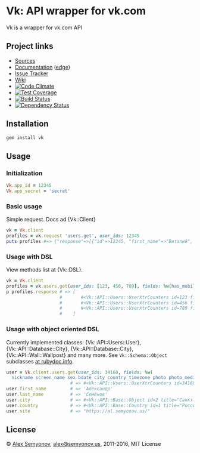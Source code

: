 # Vk: API wrapper for vk.com

Vk is a wrapper for vk.com API

## Project links

* [Sources](https://github.com/alsemyonov/vk)
* [Documentation](http://www.rubydoc.info/gems/vk) ([edge](http://www.rubydoc.info/github/alsemyonov/vk))
* [Issue Tracker](https://github.com/alsemyonov/vk/issues)
* [Wiki](https://github.com/alsemyonov/vk/wiki)
* [![Code Climate](https://codeclimate.com/github/alsemyonov/vk/badges/gpa.svg)](https://codeclimate.com/github/alsemyonov/vk)
* [![Test Coverage](https://codeclimate.com/github/alsemyonov/vk/badges/coverage.svg)](https://codeclimate.com/github/alsemyonov/vk/coverage)
* [![Build Status](https://travis-ci.org/alsemyonov/vk.png?branch=master)](http://travis-ci.org/alsemyonov/vk)
* [![Dependency Status](https://gemnasium.com/alsemyonov/vk.png)](https://gemnasium.com/alsemyonov/vk)

## Installation

```bash
gem install vk
```

## Usage

### Initialization

```ruby
Vk.app_id = 12345
Vk.app_secret = 'secret'
```

### Basic usage

Simple request. Docs ad {Vk::Client}

```ruby
vk = Vk.client
profiles = vk.request 'users.get', user_ids: 12345
puts profiles #=> {"response"=>[{"id"=>12345, "first_name"=>"Виталий", "last_name"=>"Михайлов"}]}
```

### Usage with DSL

View methods list at {Vk::DSL}.

```ruby
vk = Vk.client
profiles = vk.users.get(user_ids: [123, 456, 789], fields: %w(has_mobile))
p profiles.response # => [
                    #       #<Vk::API::Users::UserXtrCounters id=123 first_name="DELETED" last_name="" deactivated="deleted" hidden=nil sex=nil screen_name=nil photo_50=nil photo_100=nil online=nil nickname=nil maiden_name=nil domain=nil bdate=nil city=nil country=nil timezone=nil photo_200=nil photo_max=nil photo_200_orig=nil photo_400_orig=nil photo_max_orig=nil photo_id=nil has_photo=nil has_mobile=nil is_friend=nil friend_status=nil wall_comments=nil can_post=nil can_see_all_posts=nil can_see_audio=nil can_write_private_message=nil can_send_friend_request=nil mobile_phone=nil home_phone=nil skype=nil facebook=nil facebook_name=nil twitter=nil livejournal=nil instagram=nil site=nil status_audio=nil status=nil activity=nil last_seen=nil exports=nil crop_photo=nil verified=nil followers_count=nil blacklisted=nil blacklisted_by_me=nil is_favorite=nil is_hidden_from_feed=nil common_count=nil occupation=nil career=nil military=nil university=nil university_name=nil faculty=nil faculty_name=nil graduation=nil education_form=nil education_status=nil home_town=nil relation=nil relation_partner=nil personal=nil interests=nil music=nil activities=nil movies=nil tv=nil books=nil games=nil universities=nil schools=nil about=nil relatives=nil quotes=nil counters=nil>,
                    #       #<Vk::API::Users::UserXtrCounters id=456 first_name="DELETED" last_name="" deactivated="deleted" hidden=nil sex=nil screen_name=nil photo_50=nil photo_100=nil online=nil nickname=nil maiden_name=nil domain=nil bdate=nil city=nil country=nil timezone=nil photo_200=nil photo_max=nil photo_200_orig=nil photo_400_orig=nil photo_max_orig=nil photo_id=nil has_photo=nil has_mobile=nil is_friend=nil friend_status=nil wall_comments=nil can_post=nil can_see_all_posts=nil can_see_audio=nil can_write_private_message=nil can_send_friend_request=nil mobile_phone=nil home_phone=nil skype=nil facebook=nil facebook_name=nil twitter=nil livejournal=nil instagram=nil site=nil status_audio=nil status=nil activity=nil last_seen=nil exports=nil crop_photo=nil verified=nil followers_count=nil blacklisted=nil blacklisted_by_me=nil is_favorite=nil is_hidden_from_feed=nil common_count=nil occupation=nil career=nil military=nil university=nil university_name=nil faculty=nil faculty_name=nil graduation=nil education_form=nil education_status=nil home_town=nil relation=nil relation_partner=nil personal=nil interests=nil music=nil activities=nil movies=nil tv=nil books=nil games=nil universities=nil schools=nil about=nil relatives=nil quotes=nil counters=nil>,
                    #       #<Vk::API::Users::UserXtrCounters id=789 first_name="Ольга" last_name="Серебренникова" deactivated=nil hidden=nil sex=nil screen_name=nil photo_50=nil photo_100=nil online=nil nickname=nil maiden_name=nil domain=nil bdate=nil city=nil country=nil timezone=nil photo_200=nil photo_max=nil photo_200_orig=nil photo_400_orig=nil photo_max_orig=nil photo_id=nil has_photo=nil has_mobile=1 is_friend=nil friend_status=nil wall_comments=nil can_post=nil can_see_all_posts=nil can_see_audio=nil can_write_private_message=nil can_send_friend_request=nil mobile_phone=nil home_phone=nil skype=nil facebook=nil facebook_name=nil twitter=nil livejournal=nil instagram=nil site=nil status_audio=nil status=nil activity=nil last_seen=nil exports=nil crop_photo=nil verified=nil followers_count=nil blacklisted=nil blacklisted_by_me=nil is_favorite=nil is_hidden_from_feed=nil common_count=nil occupation=nil career=nil military=nil university=nil university_name=nil faculty=nil faculty_name=nil graduation=nil education_form=nil education_status=nil home_town=nil relation=nil relation_partner=nil personal=nil interests=nil music=nil activities=nil movies=nil tv=nil books=nil games=nil universities=nil schools=nil about=nil relatives=nil quotes=nil counters=nil>
                    #    ]
```

### Usage with object oriented DSL

Currently implemented classes: {Vk::API::Users::User}, {Vk::API::Database::City}, {Vk::API::Database::City}, {Vk::API::Wall::Wallpost} and many more. See `Vk::Schema::Object` subclasses [at rubydoc.info](http://www.rubydoc.info/gems/vk/Vk/Schema/Object.html).

```ruby
user = Vk.client.users.get(user_ids: 34160, fields: %w(
  nickname screen_name sex bdate city country timezone photo photo_medium photo_big has_mobile contacts education online counters relation last_seen activity can_write_private_message can_see_all_posts can_post universities city)).response.first
                        # => #<Vk::API::Users::UserXtrCounters id=34160 first_name="Александр" last_name="Семёнов" deactivated=nil hidden=nil sex=2 screen_name="alsemyonov" photo_50=nil photo_100=nil online=0 nickname="«Алекс»" maiden_name=nil domain=nil bdate="3.6.1988" city=#<Vk::API::Base::Object id=2 title="Санкт-Петербург"> country=#<Vk::API::Base::Country id=1 title="Россия"> timezone=nil photo_200=nil photo_max=nil photo_200_orig=nil photo_400_orig=nil photo_max_orig=nil photo_id=nil has_photo=nil has_mobile=1 is_friend=nil friend_status=nil wall_comments=nil can_post=0 can_see_all_posts=0 can_see_audio=nil can_write_private_message=1 can_send_friend_request=nil mobile_phone=nil home_phone=nil skype=nil facebook=nil facebook_name=nil twitter=nil livejournal=nil instagram=nil site=nil status_audio=nil status=nil activity="»Russland, wach auf!«" last_seen=#<Vk::API::Users::LastSeen time=1475098720 platform=7> exports=nil crop_photo=nil verified=nil followers_count=nil blacklisted=nil blacklisted_by_me=nil is_favorite=nil is_hidden_from_feed=nil common_count=nil occupation=nil career=nil military=nil university=nil university_name=nil faculty=nil faculty_name=nil graduation=nil education_form=nil education_status=nil home_town=nil relation=nil relation_partner=nil personal=nil interests=nil music=nil activities=nil movies=nil tv=nil books=nil games=nil universities=nil schools=nil about=nil relatives=nil quotes=nil counters=#<Vk::API::Users::UserCounters albums=23 videos=77 audios=0 notes=28 photos=784 groups=nil gifts=nil friends=nil online_friends=nil user_photos=nil user_videos=nil followers=531 subscriptions=nil pages=nil>>
user.first_name         # => 'Александр'
user.last_name          # => 'Семёнов'
user.city               # => #<Vk::API::Base::Object id=2 title="Санкт-Петербург">
user.country            # => #<Vk::API::Base::Country id=1 title="Россия">
user.site               # => "https://al.semyonov.us/"
```

## License
 
© [Alex Semyonov](https://al.semyonov.us/), <alex@semyonov.us>, 2011-2016, MIT License
